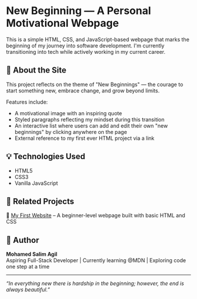 # New Beginning — A Personal Motivational Webpage

This is a simple HTML, CSS, and JavaScript-based webpage that marks the beginning of my journey into software development. I'm currently transitioning into tech while actively working in my current career.

## 🌟 About the Site

This project reflects on the theme of "New Beginnings" — the courage to start something new, embrace change, and grow beyond limits.

Features include:
- A motivational image with an inspiring quote
- Styled paragraphs reflecting my mindset during this transition
- An interactive list where users can add and edit their own "new beginnings" by clicking anywhere on the page
- External reference to my first ever HTML project via a link

## 💡 Technologies Used

- HTML5
- CSS3
- Vanilla JavaScript

## 📎 Related Projects

🔗 [My First Website](https://mohamedsalimagil.github.io/) – A beginner-level webpage built with basic HTML and CSS

## 👤 Author

**Mohamed Salim Agil**  
Aspiring Full-Stack Developer | Currently learning @MDN | Exploring code one step at a time

---

_“In everything new there is hardship in the beginning; however, the end is always beautiful.”_


